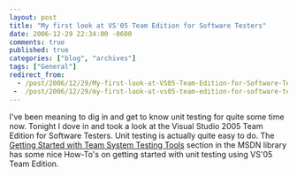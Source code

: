 ```yaml
---
layout: post
title: "My first look at VS'05 Team Edition for Software Testers"
date: 2006-12-29 22:34:00 -0600
comments: true
published: true
categories: ["blog", "archives"]
tags: ["General"]
redirect_from: 
  - /post/2006/12/29/My-first-look-at-VS05-Team-Edition-for-Software-Testers
 -  /post/2006/12/29/my-first-look-at-vs05-team-edition-for-software-testers
---
```

<!-- more -->
<P>I've been meaning to dig in and get to know unit testing for quite some time now. Tonight I dove in and took a look at the Visual Studio 2005 Team Edition for Software Testers. Unit testing is actually quite easy to do. The <A href="http://msdn2.microsoft.com/en-us/library/ms243146(VS.80).aspx">Getting Started with Team System Testing Tools</A>&nbsp;section in the MSDN library has some nice How-To's on getting started with unit testing using VS'05 Team Edition.</P>
